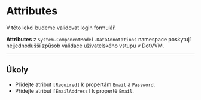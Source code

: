 ﻿---
Title: Attributes
Moniker: attributes
CodeTask:
    Path: 10_attributes.csharp.csx
    Default: LogInViewModel_10.cs
    Correct: LogInViewModel_20.cs
    Dependencies: 
        - .solution/LogIn/AccountService.cs
---

# Attributes

V této lekci budeme validovat login formulář.

__Attributes__ z `System.ComponentModel.DataAnnotations` namespace poskytují nejjednodušší způsob validace uživatelského vstupu v DotVVM.

---

## Úkoly

- Přidejte atribut `[Required]` k propertám `Email` a `Password`.
- Přidejte atribut `[EmailAddress]` k propertě `Email`.